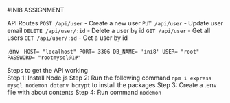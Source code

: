 #INI8 ASSIGNMENT

API Routes
`POST /api/user` - Create a new user
`PUT /api/user` - Update user email
`DELETE /api/user/:id` - Delete a user by id
`GET /api/user` - Get all users
`GET /api/user/:id` - Get a user by id

.env
<code>
HOST= "localhost"
PORT= 3306
DB_NAME= 'ini8'
USER= "root"
PASSWORD= "rootmysql@1#"
</code>

Steps to get the API working<br>
Step 1: Install Node.js
Step 2: Run the following command `npm i express mysql nodemon dotenv bcrypt` to install the packages
Step 3: Create a .env file with about contents
Step 4: Run command `nodemon`
